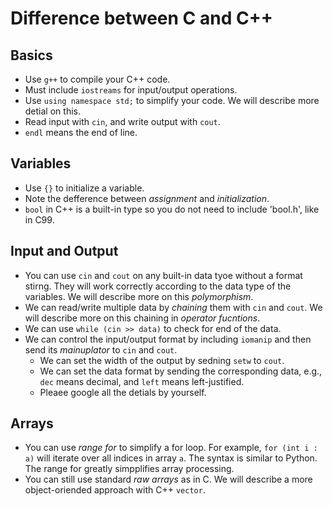 # Difference between C and C++

## Basics
- Use `g++` to compile your C++ code.
- Must include `iostreams` for input/output operations.
- Use `using namespace std;` to simplify your code.  We will describe more detial on this.
- Read input with `cin`, and write output with `cout`.
- `endl` means the end of line.

## Variables
- Use `{}` to initialize a variable.
- Note the defference between *assignment* and *initialization*.
- `bool` in C++ is a built-in type so you do not need to include 'bool.h', like in C99.

## Input and Output
- You can use `cin` and `cout` on any built-in data tyoe without a format stirng.  They will work correctly according to the data type of the variables.  We will describe more on this *polymorphism*.
- We can read/write multiple data by *chaining* them with `cin` and `cout`.  We will describe more on this chaining in *operator fucntions*.
- We can use `while (cin >> data)` to check for end of the data.
- We can control the input/output format by including `iomanip` and then send its *mainuplator* to `cin` and `cout`.  
  - We can set the width of the output by sedning `setw` to `cout`.
  - We can set the data format by sending the corresponding data, e.g., `dec` means decimal, and `left` means left-justified. 
  - Pleaee google all the detials by yourself.

## Arrays
- You can use *range for* to simplify a for loop.  For example, `for (int i : a)` will iterate over all indices in array `a`. The syntax is similar to Python. The range for greatly simpplifies array processing. 
- You can still use standard *raw arrays* as in C. We will describe a more object-oriended approach with C++ `vector`.
